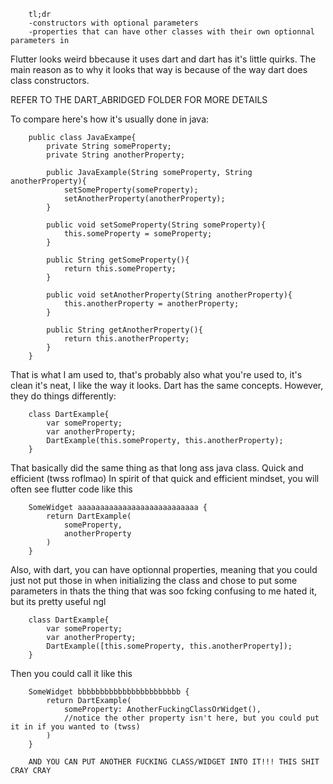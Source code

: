         tl;dr 
        -constructors with optional parameters
        -properties that can have other classes with their own optionnal parameters in


Flutter looks weird bbecause it uses dart and dart has it's little quirks.
The main reason as to why it looks that way is because of the way dart does class constructors.

REFER TO THE DART_ABRIDGED FOLDER FOR MORE DETAILS

To compare here's how it's usually done in java:

        public class JavaExampe{
            private String someProperty;
            private String anotherProperty;

            public JavaExample(String someProperty, String anotherProperty){
                setSomeProperty(someProperty);
                setAnotherProperty(anotherProperty);
            }

            public void setSomeProperty(String someProperty){
                this.someProperty = someProperty;
            }

            public String getSomeProperty(){
                return this.someProperty;
            }

            public void setAnotherProperty(String anotherProperty){
                this.anotherProperty = anotherProperty;
            }

            public String getAnotherProperty(){
                return this.anotherProperty;
            }
        }

That is what I am used to, that's probably also what you're used to, it's clean it's neat, I like the way it looks.
Dart has the same concepts. However, they do things differently:

        class DartExample{
            var someProperty;
            var anotherProperty;
            DartExample(this.someProperty, this.anotherProperty);
        }

That basically did the same thing as that long ass java class. Quick and efficient (twss roflmao)
In spirit of that quick and efficient mindset, you will often see flutter code like this

        SomeWidget aaaaaaaaaaaaaaaaaaaaaaaaaaa {
            return DartExample(
                someProperty,
                anotherProperty
            )
        }

Also, with dart, you can have optionnal properties,
    meaning that you could just not put those in when initializing the class
    and chose to put some parameters in
    thats the thing that was soo fcking confusing to me
    hated it, but its pretty useful ngl

        class DartExample{
            var someProperty;
            var anotherProperty;
            DartExample([this.someProperty, this.anotherProperty]);
        }

Then you could call it like this

        SomeWidget bbbbbbbbbbbbbbbbbbbbbbb {
            return DartExample(
                someProperty: AnotherFuckingClassOrWidget(),
                //notice the other property isn't here, but you could put it in if you wanted to (twss)
            )
        }

        AND YOU CAN PUT ANOTHER FUCKING CLASS/WIDGET INTO IT!!! THIS SHIT CRAY CRAY
